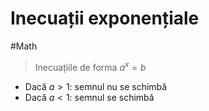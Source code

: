 # Inecuații exponențiale
#Math 
> Inecuațiile de forma $a^x = b$
* Dacă $a>1$: semnul nu se schimbă
* Dacă $a < 1$: semnul se schimbă